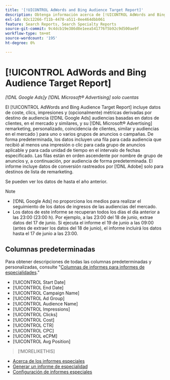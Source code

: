 ```yaml
---
title: '[!UICONTROL AdWords and Bing Audience Target Report]'
description: Obtenga información acerca de [!UICONTROL AdWords and Bing Audience Target Report].
exl-id: 02c12266-f11b-4478-a511-8ee464dbb061
feature: Search Reports, Search Specialty Reports
source-git-commit: 9c4dcb19e386d8e1eea541776f5b92c9d500ae9f
workflow-type: tm+mt
source-wordcount: '195'
ht-degree: 0%

---
```


# [!UICONTROL AdWords and Bing Audience Target Report]

*[!DNL Google Ads]y [!DNL Microsoft® Advertising] solo cuentas*

El [!UICONTROL AdWords and Bing Audience Target Report] incluye datos de coste, clics, impresiones y (opcionalmente) métricas derivadas por destino de audiencia ([!DNL Google Ads] audiencias basadas en datos de clientes, en el mercado y similares, y su [!DNL Microsoft® Advertising] remarketing, personalizado, coincidencia de clientes, similar y audiencias en el mercado ) para uno o varios grupos de anuncios o campañas. De forma predeterminada, los datos incluyen una fila para cada audiencia que recibió al menos una impresión o clic para cada grupo de anuncios aplicable y para cada unidad de tiempo en el intervalo de fechas especificado. Las filas están en orden ascendente por nombre de grupo de anuncios y, a continuación, por audiencia de forma predeterminada. El informe incluye datos de conversión rastreados por [!DNL Adobe] solo para destinos de lista de remarketing.

Se pueden ver los datos de hasta el año anterior.

>[!NOTE]
>
>* [!DNL Google Ads] no proporciona los medios para realizar el seguimiento de los datos de ingresos de las audiencias del mercado.
>* Los datos de este informe se recuperan todos los días el día anterior a las 23:00 (23:00 h). Por ejemplo, a las 23:00 del 18 de junio, extrae datos del 17 de junio. Si ejecuta el informe el 19 de junio a las 09:00 (antes de extraer los datos del 18 de junio), el informe incluirá los datos hasta el 17 de junio a las 23:00.

## Columnas predeterminadas

Para obtener descripciones de todas las columnas predeterminadas y personalizadas, consulte &quot;[Columnas de informes para informes de especialidades](specialty-report-columns.md).&quot;

* [!UICONTROL Start Date]
* [!UICONTROL End Date]
* [!UICONTROL Campaign Name]
* [!UICONTROL Ad Group]
* [!UICONTROL Audience Name]
* [!UICONTROL Impressions]
* [!UICONTROL Clicks]
* [!UICONTROL Cost]
* [!UICONTROL CTR]
* [!UICONTROL CPC]
* [!UICONTROL eCPM]
* [!UICONTROL Avg Position]

>[!MORELIKETHIS]
>
* [Acerca de los informes especiales](specialty-report-about.md)
* [Generar un informe de especialidad](specialty-report-generate.md)
* [Configuración de informes especiales](specialty-report-settings.md)
